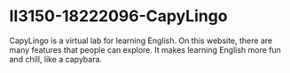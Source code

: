# II3150-18222096-CapyLingo
CapyLingo is a virtual lab for learning English. On this website, there are many features that people can explore. It makes learning English more fun and chill, like a capybara.
